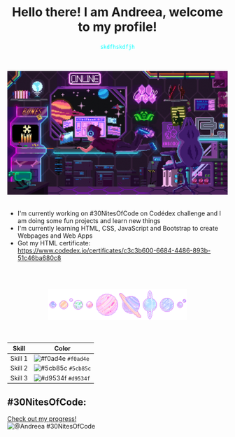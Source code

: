 <div align="center">
   <h1>Hello there! I am Andreea, welcome to my profile!</h1>
   <code style="color: aqua">skdfhskdfjh</code>
</div>
<br><br>


![Space programmer](head-img.gif)
<br><br>


<!--
- 🔭 I’m currently working on ...
- 🌱 I’m currently learning ...
- 👯 I’m looking to collaborate on ...
- 🤔 I’m looking for help with ...
- 💬 Ask me about ...
- 📫 How to reach me: ...
- 😄 Pronouns: ...
- ⚡ Fun fact: ...
-->

* I'm currently working on #30NitesOfCode on Codédex challenge and I am doing some fun projects and learn new things
* I'm currently learning HTML, CSS, JavaScript and Bootstrap to create Webpages and Web Apps
* Got my HTML certificate: https://www.codedex.io/certificates/c3c3b600-6684-4486-893b-51c46ba680c8


<br><br>
<div align="center">
    <img src="planets.gif" alt="planets">
</div>
<br><br>


| Skill   | Color      |
|---------|------------|
| Skill 1 | ![#f0ad4e](https://via.placeholder.com/15/f0ad4e/000000?text=+) `#f0ad4e` |
| Skill 2 | ![#5cb85c](https://via.placeholder.com/15/5cb85c/000000?text=+) `#5cb85c` |
| Skill 3 | ![#d9534f](https://via.placeholder.com/15/d9534f/000000?text=+) `#d9534f` |





## #30NitesOfCode:
  [Check out my progress!](https://www.codedex.io/@Andreea/30-nites-of-code)  
  ![@Andreea #30NitesOfCode](https://www.codedex.io/api/petStatus?user=Andreea)

